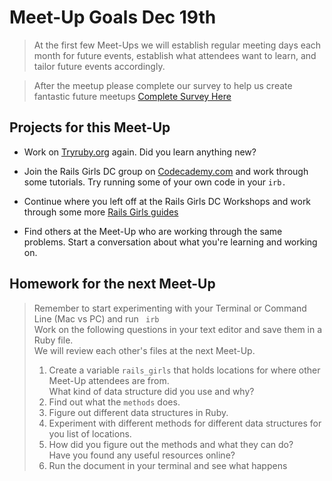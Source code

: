 Meet-Up Goals Dec 19th 
======================

> At the first few Meet-Ups we will establish regular meeting days each  month for future events, establish what attendees want to learn, and tailor future events accordingly. 

> After the meetup please complete our survey to help us create fantastic future meetups [Complete Survey Here](https://docs.google.com/spreadsheet/viewform?formkey=dFNjOXZ2MjFNSm9mWHJubEVzQ1ZZQlE6MQ#gid=0)

Projects for this Meet-Up
------------------------- 
- Work on [Tryruby.org](http://tryruby.org/levels/1/challenges/0) again.  Did you learn anything new? 

- Join the Rails Girls DC group on [Codecademy.com](http://www.codecademy.com/#!/exercises/00) and work through some tutorials.  Try running some of your own code in your <code>irb.</code> 

- Continue where you left off at the Rails Girls DC Workshops and work through some more [Rails Girls guides](http://guides.railsgirls.com/app/)

- Find others at the Meet-Up who are working through the same problems.  Start a conversation about what you're learning and working on.  
  

Homework for the next Meet-Up
------------------------------
> Remember to start experimenting with your Terminal or Command Line (Mac vs PC) and run <code> irb</code> <br>Work on the following questions in your text editor and save them in a Ruby file.  <br>We will review each other's files at the next Meet-Up.
>  	1.  Create a variable <code>rails_girls</code> that holds locations for where other Meet-Up attendees are from. <br>What kind of data structure did you use and why?  
>  	2.  Find out what the <code>methods</code> does.
>   3.  Figure out different data structures in Ruby. 
>   4.  Experiment with different methods for different data structures for you list of locations.
>   5.  How did you figure out the methods and what they can do?  <br>Have you found any useful resources online?
>   6.  Run the document in your terminal and see what happens 
  	

